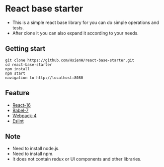 # React base starter
- This is a simple react base library for you can do simple operations and tests.
- After clone it you can also expand it according to your needs.

## Getting start
```
git clone https://github.com/HsienW/react-base-starter.git
cd react-base-starter
npm install
npm start 
navigation to http://localhost:8080
```

## Feature
- [React-16](https://github.com/facebook/react)
- [Babel-7](https://github.com/babel/babel)
- [Webpack-4](https://github.com/webpack/webpack)
- [Eslint](https://github.com/eslint/eslint)

## Note
- Need to install node.js.
- Need to install npm.
- It does not contain redux or UI components and other libraries.
